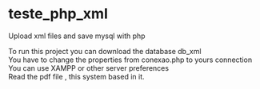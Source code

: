 # teste_php_xml
Upload xml files and save mysql with php

To run this project you can download the database db_xml<br>
You have to change the properties from conexao.php to yours connection<br>
You can use XAMPP or other server preferences<br>
Read the pdf file , this system based in it.<br>
